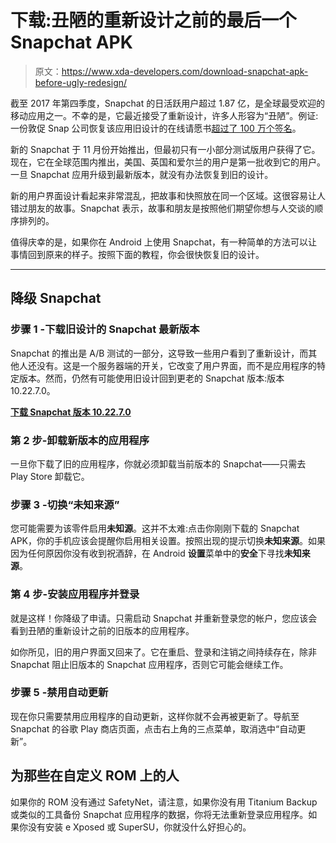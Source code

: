 # 下载:丑陋的重新设计之前的最后一个 Snapchat APK

> 原文：<https://www.xda-developers.com/download-snapchat-apk-before-ugly-redesign/>

截至 2017 年第四季度，Snapchat 的日活跃用户超过 1.87 亿，是全球最受欢迎的移动应用之一。不幸的是，它最近接受了重新设计，许多人形容为“丑陋”。例证:一份敦促 Snap 公司恢复该应用旧设计的在线请愿书[超过了 100 万个签名](https://www.change.org/p/snap-inc-remove-the-new-snapchat-update)。

新的 Snapchat 于 11 月份开始推出，但最初只有一小部分测试版用户获得了它。现在，它在全球范围内推出，美国、英国和爱尔兰的用户是第一批收到它的用户。一旦 Snapchat 应用升级到最新版本，就没有办法恢复到旧的设计。

新的用户界面设计看起来非常混乱，把故事和快照放在同一个区域。这很容易让人错过朋友的故事。Snapchat 表示，故事和朋友是按照他们期望你想与人交谈的顺序排列的。

值得庆幸的是，如果你在 Android 上使用 Snapchat，有一种简单的方法可以让事情回到原来的样子。按照下面的教程，你会很快恢复旧的设计。

* * *

## 降级 Snapchat

### 步骤 1 -下载旧设计的 Snapchat 最新版本

Snapchat 的推出是 A/B 测试的一部分，这导致一些用户看到了重新设计，而其他人还没有。这是一个服务器端的开关，它改变了用户界面，而不是应用程序的特定版本。然而，仍然有可能使用旧设计回到更老的 Snapchat 版本:版本 10.22.7.0。

[**下载 Snapchat 版本 10.22.7.0**](https://www.androidfilehost.com/?fid=746010030569955108)

### 第 2 步-卸载新版本的应用程序

一旦你下载了旧的应用程序，你就必须卸载当前版本的 Snapchat——只需去 Play Store 卸载它。

### 步骤 3 -切换“未知来源”

您可能需要为该零件启用**未知源**。这并不太难:点击你刚刚下载的 Snapchat APK，你的手机应该会提醒你启用相关设置。按照出现的提示切换**未知来源**。如果因为任何原因你没有收到祝酒辞，在 Android **设置**菜单中的**安全**下寻找**未知来源**。

### 第 4 步-安装应用程序并登录

就是这样！你降级了申请。只需启动 Snapchat 并重新登录您的帐户，您应该会看到丑陋的重新设计之前的旧版本的应用程序。

如你所见，旧的用户界面又回来了。它在重启、登录和注销之间持续存在，除非 Snapchat 阻止旧版本的 Snapchat 应用程序，否则它可能会继续工作。

### 步骤 5 -禁用自动更新

现在你只需要禁用应用程序的自动更新，这样你就不会再被更新了。导航至 Snapchat 的谷歌 Play 商店页面，点击右上角的三点菜单，取消选中“自动更新”。

## 为那些在自定义 ROM 上的人

如果你的 ROM 没有通过 SafetyNet，请注意，如果你没有用 Titanium Backup 或类似的工具备份 Snapchat 应用程序的数据，你将无法重新登录应用程序。如果你没有安装 e Xposed 或 SuperSU，你就没什么好担心的。